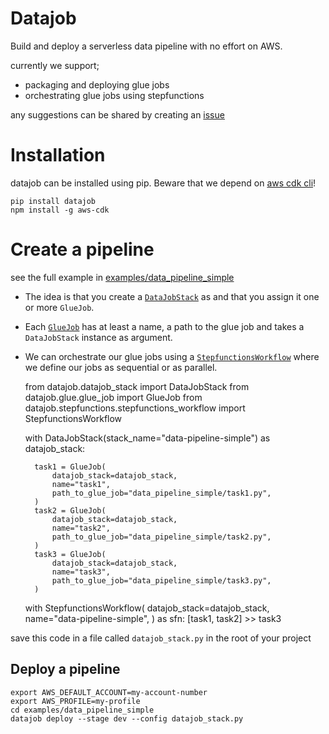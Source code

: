 # Datajob

Build and deploy a serverless data pipeline with no effort on AWS.

currently we support;

- packaging and deploying glue jobs
- orchestrating glue jobs using stepfunctions

any suggestions can be shared by creating an [issue](https://github.com/vincentclaes/datajob/issues)

# Installation
 
 datajob can be installed using pip. Beware that we depend on [aws cdk cli](https://github.com/aws/aws-cdk)!
    
    pip install datajob
    npm install -g aws-cdk

# Create a pipeline
    
see the full example in [examples/data_pipeline_simple](https://github.com/vincentclaes/datajob/tree/add-simple-example/examples/data_pipeline_simple)

- The idea is that you create a [`DataJobStack`](https://github.com/vincentclaes/datajob/blob/add-simple-example/datajob/datajob_stack.py) as and that you assign it one or more `GlueJob`.
- Each [`GlueJob`](https://github.com/vincentclaes/datajob/blob/add-simple-example/datajob/glue/glue_job.py) has at least a name, a path to the glue job and takes a `DataJobStack` instance as argument.
- We can orchestrate our glue jobs using a [`StepfunctionsWorkflow`](https://github.com/vincentclaes/datajob/blob/add-simple-example/datajob/stepfunctions/stepfunctions_workflow.py) where we define our jobs as sequential or as parallel. 


    from datajob.datajob_stack import DataJobStack
    from datajob.glue.glue_job import GlueJob
    from datajob.stepfunctions.stepfunctions_workflow import StepfunctionsWorkflow
    
    
    with DataJobStack(stack_name="data-pipeline-simple") as datajob_stack:

        task1 = GlueJob(
            datajob_stack=datajob_stack,
            name="task1",
            path_to_glue_job="data_pipeline_simple/task1.py",
        )
        task2 = GlueJob(
            datajob_stack=datajob_stack,
            name="task2",
            path_to_glue_job="data_pipeline_simple/task2.py",
        )
        task3 = GlueJob(
            datajob_stack=datajob_stack,
            name="task3",
            path_to_glue_job="data_pipeline_simple/task3.py",
        )

    with StepfunctionsWorkflow(
        datajob_stack=datajob_stack,
        name="data-pipeline-simple",
    ) as sfn:
        [task1, task2] >> task3


        
save this code in a file called `datajob_stack.py` in the root of your project

## Deploy a pipeline

    export AWS_DEFAULT_ACCOUNT=my-account-number
    export AWS_PROFILE=my-profile
    cd examples/data_pipeline_simple
    datajob deploy --stage dev --config datajob_stack.py